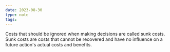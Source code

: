 ```yaml
---
date: 2023-08-30
type: note
tags: 
---
```


Costs that should be ignored when making decisions are called sunk costs. Sunk costs are costs that cannot be recovered and have no influence on a future action's actual costs and benefits.